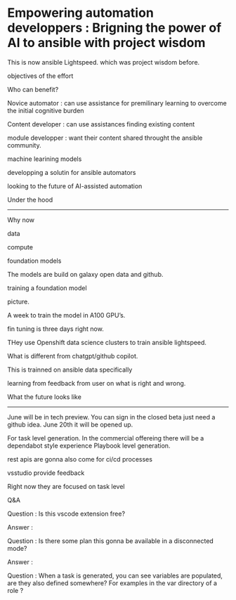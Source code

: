# Empowering automation developpers : Brigning the power of AI to ansible with project wisdom

This is now ansible Lightspeed. which was project wisdom before.

objectives of the effort

Who can benefit?

Novice automator : can use assistance for premilinary learning to overcome the initial cognitive burden

Content developer : can use assistances finding existing content

module developper : want their content shared throught the ansible community.

machine learining models

developping a solutin for ansible automators

looking to the future of AI-assisted automation

Under the hood

---

Why now

data

compute

foundation models

The models are build on galaxy open data and github. 

training a foundation model

picture.

A week to train the model in A100 GPU’s. 

fin tuning is three days right now. 

THey use Openshift data science clusters to train ansible lightspeed. 

What is different from chatgpt/github copilot. 

This is trainned on ansible data specifically

learning from feedback from user on what is right and wrong. 

What the future looks like 

---

June will be in tech preview. You can sign in the closed beta just need a github idea. June 20th it will be opened up. 

For task level generation. In the commercial offereing there will be a dependabot style experience Playbook level generation. 

rest apis are gonna also come for ci/cd processes

vsstudio provide feedback 

Right now they are focused on task level 

Q&A

Question : Is this vscode extension free?

Answer : 

Question : Is there some plan this gonna be available in a disconnected mode?

Answer :

Question : When a task is generated, you can see variables are populated, are they also defined somewhere? For examples in the var directory of a role ?